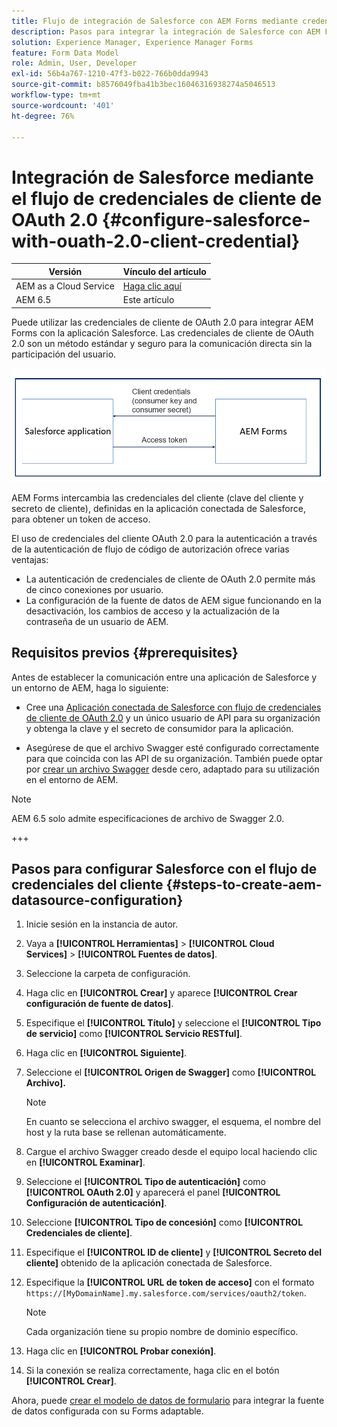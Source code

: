 ```yaml
---
title: Flujo de integración de Salesforce con AEM Forms mediante credenciales de cliente de OAuth 2.0
description: Pasos para integrar la integración de Salesforce con AEM Forms mediante el flujo de credenciales de cliente de OAuth 2.0
solution: Experience Manager, Experience Manager Forms
feature: Form Data Model
role: Admin, User, Developer
exl-id: 56b4a767-1210-47f3-b022-766b0dda9943
source-git-commit: b8576049fba41b3bec16046316938274a5046513
workflow-type: tm+mt
source-wordcount: '401'
ht-degree: 76%

---
```


# Integración de Salesforce mediante el flujo de credenciales de cliente de OAuth 2.0  {#configure-salesforce-with-ouath-2.0-client-credential}

| Versión | Vínculo del artículo |
| -------- | ---------------------------- |
| AEM as a Cloud Service | [Haga clic aquí](https://experienceleague.adobe.com/en/docs/experience-manager-cloud-service/content/forms/integrate/use-form-data-model/aem-forms-salesforce-integration) |
| AEM 6.5 | Este artículo |

Puede utilizar las credenciales de cliente de OAuth 2.0 para integrar AEM Forms con la aplicación Salesforce. Las credenciales de cliente de OAuth 2.0 son un método estándar y seguro para la comunicación directa sin la participación del usuario.

![Flujo de trabajo al establecer la comunicación entre AEM Forms y la aplicación Salesforce](/help/forms/using/assets/salesforce-workflow.png)

AEM Forms intercambia las credenciales del cliente (clave del cliente y secreto de cliente), definidas en la aplicación conectada de Salesforce, para obtener un token de acceso.

El uso de credenciales del cliente OAuth 2.0 para la autenticación a través de la autenticación de flujo de código de autorización ofrece varias ventajas:

* La autenticación de credenciales de cliente de OAuth 2.0 permite más de cinco conexiones por usuario.
* La configuración de la fuente de datos de AEM sigue funcionando en la desactivación, los cambios de acceso y la actualización de la contraseña de un usuario de AEM.

## Requisitos previos {#prerequisites}

Antes de establecer la comunicación entre una aplicación de Salesforce y un entorno de AEM, haga lo siguiente:

* Cree una [Aplicación conectada de Salesforce con flujo de credenciales de cliente de OAuth 2.0](https://help.salesforce.com/s/articleView?id=sf.connected_app_client_credentials_setup.htm&type=5) y un único usuario de API para su organización y obtenga la clave y el secreto de consumidor para la aplicación.

* Asegúrese de que el archivo Swagger esté configurado correctamente para que coincida con las API de su organización. También puede optar por [crear un archivo Swagger](https://experienceleague.adobe.com/en/docs/experience-manager-learn/cloud-service/forms/integrate-with-salesforce/describe-rest-api) desde cero, adaptado para su utilización en el entorno de AEM.
>[!NOTE]
>
> AEM 6.5 solo admite especificaciones de archivo de Swagger 2.0.

+++

## Pasos para configurar Salesforce con el flujo de credenciales del cliente {#steps-to-create-aem-datasource-configuration}

1. Inicie sesión en la instancia de autor.
1. Vaya a **[!UICONTROL Herramientas]** > **[!UICONTROL Cloud Services]** > **[!UICONTROL Fuentes de datos]**.
1. Seleccione la carpeta de configuración.
1. Haga clic en **[!UICONTROL Crear]** y aparece **[!UICONTROL Crear configuración de fuente de datos]**.
1. Especifique el **[!UICONTROL Título]** y seleccione el **[!UICONTROL Tipo de servicio]** como **[!UICONTROL Servicio RESTful]**.
1. Haga clic en **[!UICONTROL Siguiente]**.
1. Seleccione el **[!UICONTROL Origen de Swagger]** como **[!UICONTROL Archivo].**
   >[!NOTE]
   >
   > En cuanto se selecciona el archivo swagger, el esquema, el nombre del host y la ruta base se rellenan automáticamente.

1. Cargue el archivo Swagger creado desde el equipo local haciendo clic en **[!UICONTROL Examinar]**.
1. Seleccione el **[!UICONTROL Tipo de autenticación]** como **[!UICONTROL OAuth 2.0]** y aparecerá el panel **[!UICONTROL Configuración de autenticación]**.
1. Seleccione **[!UICONTROL Tipo de concesión]** como **[!UICONTROL Credenciales de cliente]**.
1. Especifique el **[!UICONTROL ID de cliente]** y **[!UICONTROL Secreto del cliente]** obtenido de la aplicación conectada de Salesforce.
1. Especifique la **[!UICONTROL URL de token de acceso]** con el formato
   `https://[MyDomainName].my.salesforce.com/services/oauth2/token`.

   >[!NOTE]
   >
   > Cada organización tiene su propio nombre de dominio específico.

1. Haga clic en **[!UICONTROL Probar conexión]**.
1. Si la conexión se realiza correctamente, haga clic en el botón **[!UICONTROL Crear]**.

Ahora, puede [crear el modelo de datos de formulario](/help/forms/using/create-form-data-model.md) para integrar la fuente de datos configurada con su Forms adaptable.
